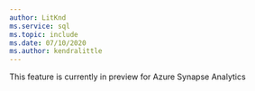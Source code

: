 ```yaml
---
author: LitKnd
ms.service: sql
ms.topic: include
ms.date: 07/10/2020
ms.author: kendralittle
---
```


This feature is currently in preview for Azure Synapse Analytics

